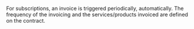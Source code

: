 For subscriptions, an invoice is triggered periodically, automatically. The frequency of the invoicing and the services/products invoiced are defined on the contract.